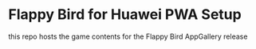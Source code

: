 # Flappy Bird for Huawei PWA Setup
this repo hosts the game contents for the Flappy Bird AppGallery release
